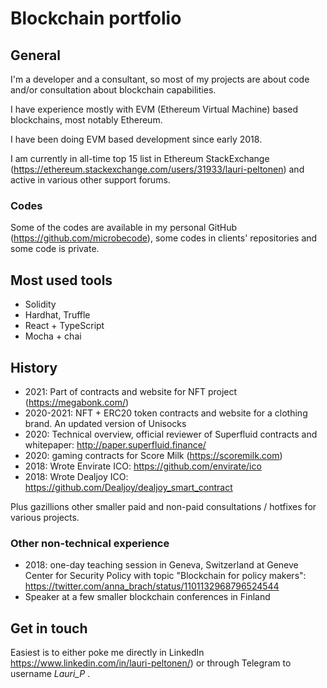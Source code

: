 # Blockchain portfolio

## General

I'm a developer and a consultant, so most of my projects are about code and/or consultation about blockchain capabilities.

I have experience mostly with EVM (Ethereum Virtual Machine) based blockchains, most notably Ethereum.

I have been doing EVM based development since early 2018. 

I am currently in all-time top 15 list in Ethereum StackExchange (https://ethereum.stackexchange.com/users/31933/lauri-peltonen) and  active in various other support forums.

### Codes

Some of the codes are available in my personal GitHub (https://github.com/microbecode), some codes in clients' repositories and some code is private.

## Most used tools

- Solidity
- Hardhat, Truffle
- React + TypeScript
- Mocha + chai

## History

- 2021: Part of contracts and website for NFT project (https://megabonk.com/)
- 2020-2021: NFT + ERC20 token contracts and website for a clothing brand. An updated version of Unisocks
- 2020: Technical overview, official reviewer of Superfluid contracts and whitepaper: http://paper.superfluid.finance/
- 2020: gaming contracts for Score Milk (https://scoremilk.com)
- 2018: Wrote Envirate ICO: https://github.com/envirate/ico
- 2018: Wrote Dealjoy ICO: https://github.com/Dealjoy/dealjoy_smart_contract

Plus gazillions other smaller paid and non-paid consultations / hotfixes for various projects.


### Other non-technical experience

- 2018: one-day teaching session in Geneva, Switzerland at Geneve Center for Security Policy with topic "Blockchain for policy makers": https://twitter.com/anna_brach/status/1101132968796524544
- Speaker at a few smaller blockchain conferences in Finland

## Get in touch

Easiest is to either poke me directly in LinkedIn https://www.linkedin.com/in/lauri-peltonen/) or through Telegram to  username *Lauri_P* .